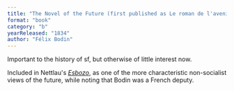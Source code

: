```yaml
---
title: "The Novel of the Future (first published as Le roman de l'avenir)"
format: "book"
category: "b"
yearReleased: "1834"
author: "Félix Bodin"
---
```

Important to the history of sf, but otherwise of little interest now.

Included in Nettlau's <a href="biblio.htm#Nettlau: Esbozo">_Esbozo_</a>, as one of the more characteristic non-socialist views of the future, while noting that Bodin was a French deputy.
